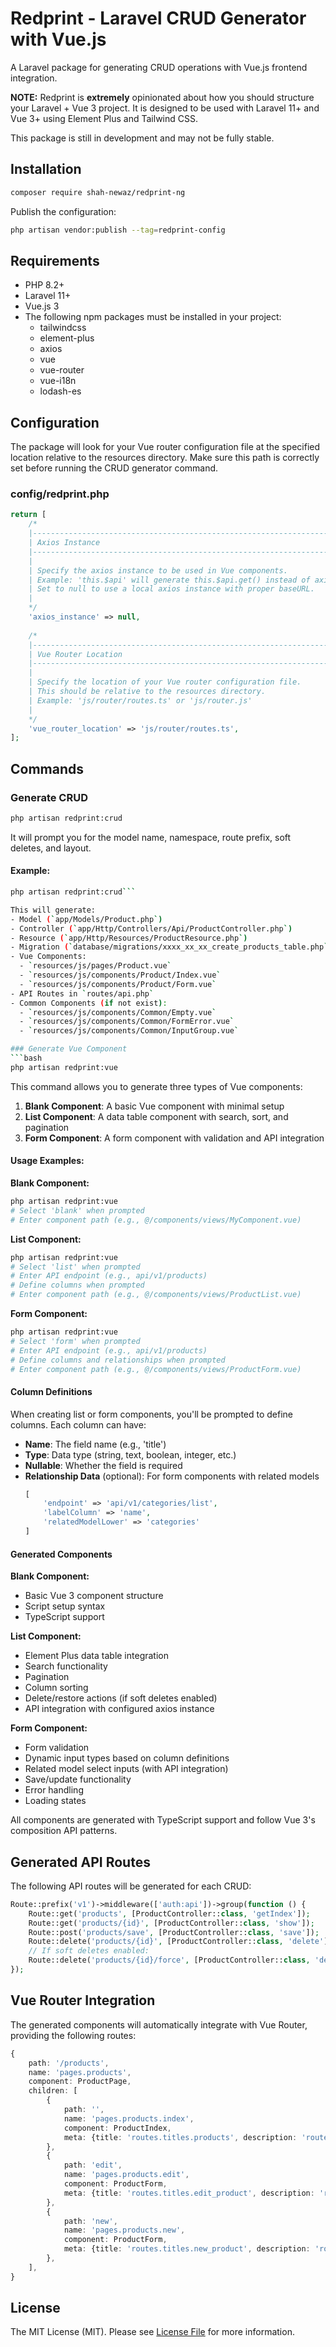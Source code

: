 # Redprint - Laravel CRUD Generator with Vue.js

A Laravel package for generating CRUD operations with Vue.js frontend integration.

**NOTE:** Redprint is **extremely** opinionated about how you should structure your Laravel + Vue 3 project. It is designed to be used with Laravel 11+ and Vue 3+ using Element Plus and Tailwind CSS.

This package is still in development and may not be fully stable.

## Installation

```bash
composer require shah-newaz/redprint-ng
```

Publish the configuration:

```bash
php artisan vendor:publish --tag=redprint-config
```

## Requirements

- PHP 8.2+
- Laravel 11+
- Vue.js 3
- The following npm packages must be installed in your project:
  - tailwindcss
  - element-plus
  - axios
  - vue
  - vue-router
  - vue-i18n
  - lodash-es

## Configuration

The package will look for your Vue router configuration file at the specified location relative to the resources directory. Make sure this path is correctly set before running the CRUD generator command.

### config/redprint.php
```php
return [
    /*
    |--------------------------------------------------------------------------
    | Axios Instance
    |--------------------------------------------------------------------------
    |
    | Specify the axios instance to be used in Vue components.
    | Example: 'this.$api' will generate this.$api.get() instead of axios.get()
    | Set to null to use a local axios instance with proper baseURL.
    |
    */
    'axios_instance' => null,
    
    /*
    |--------------------------------------------------------------------------
    | Vue Router Location
    |--------------------------------------------------------------------------
    |
    | Specify the location of your Vue router configuration file.
    | This should be relative to the resources directory.
    | Example: 'js/router/routes.ts' or 'js/router.js'
    |
    */
    'vue_router_location' => 'js/router/routes.ts',
];
```

## Commands

### Generate CRUD
```bash
php artisan redprint:crud
```

It will prompt you for the model name, namespace, route prefix, soft deletes, and layout.

#### Example:
```bash
php artisan redprint:crud```

This will generate:
- Model (`app/Models/Product.php`)
- Controller (`app/Http/Controllers/Api/ProductController.php`)
- Resource (`app/Http/Resources/ProductResource.php`)
- Migration (`database/migrations/xxxx_xx_xx_create_products_table.php`)
- Vue Components:
  - `resources/js/pages/Product.vue`
  - `resources/js/components/Product/Index.vue`
  - `resources/js/components/Product/Form.vue`
- API Routes in `routes/api.php`
- Common Components (if not exist):
  - `resources/js/components/Common/Empty.vue`
  - `resources/js/components/Common/FormError.vue`
  - `resources/js/components/Common/InputGroup.vue`

### Generate Vue Component
```bash
php artisan redprint:vue
```

This command allows you to generate three types of Vue components:

1. **Blank Component**: A basic Vue component with minimal setup
2. **List Component**: A data table component with search, sort, and pagination
3. **Form Component**: A form component with validation and API integration

#### Usage Examples:

**Blank Component:**
```bash
php artisan redprint:vue
# Select 'blank' when prompted
# Enter component path (e.g., @/components/views/MyComponent.vue)
```

**List Component:**
```bash
php artisan redprint:vue
# Select 'list' when prompted
# Enter API endpoint (e.g., api/v1/products)
# Define columns when prompted
# Enter component path (e.g., @/components/views/ProductList.vue)
```

**Form Component:**
```bash
php artisan redprint:vue
# Select 'form' when prompted
# Enter API endpoint (e.g., api/v1/products)
# Define columns and relationships when prompted
# Enter component path (e.g., @/components/views/ProductForm.vue)
```

#### Column Definitions

When creating list or form components, you'll be prompted to define columns. Each column can have:

- **Name**: The field name (e.g., 'title')
- **Type**: Data type (string, text, boolean, integer, etc.)
- **Nullable**: Whether the field is required
- **Relationship Data** (optional): For form components with related models
  ```php
  [
      'endpoint' => 'api/v1/categories/list',
      'labelColumn' => 'name',
      'relatedModelLower' => 'categories'
  ]
  ```

#### Generated Components

**Blank Component:**
- Basic Vue 3 component structure
- Script setup syntax
- TypeScript support

**List Component:**
- Element Plus data table integration
- Search functionality
- Pagination
- Column sorting
- Delete/restore actions (if soft deletes enabled)
- API integration with configured axios instance

**Form Component:**
- Form validation
- Dynamic input types based on column definitions
- Related model select inputs (with API integration)
- Save/update functionality
- Error handling
- Loading states

All components are generated with TypeScript support and follow Vue 3's composition API patterns.

## Generated API Routes

The following API routes will be generated for each CRUD:

```php
Route::prefix('v1')->middleware(['auth:api'])->group(function () {
    Route::get('products', [ProductController::class, 'getIndex']);
    Route::get('products/{id}', [ProductController::class, 'show']);
    Route::post('products/save', [ProductController::class, 'save']);
    Route::delete('products/{id}', [ProductController::class, 'delete']);
    // If soft deletes enabled:
    Route::delete('products/{id}/force', [ProductController::class, 'deleteFromTrash']);
});
```

## Vue Router Integration

The generated components will automatically integrate with Vue Router, providing the following routes:

```typescript
{
    path: '/products',
    name: 'pages.products',
    component: ProductPage,
    children: [
        {
            path: '',
            name: 'pages.products.index',
            component: ProductIndex,
            meta: {title: 'routes.titles.products', description: 'routes.descriptions.products', requiresAuth: true},
        },
        {
            path: 'edit',
            name: 'pages.products.edit',
            component: ProductForm,
            meta: {title: 'routes.titles.edit_product', description: 'routes.descriptions.edit_product', requiresAuth: true},
        },
        {
            path: 'new',
            name: 'pages.products.new',
            component: ProductForm,
            meta: {title: 'routes.titles.new_product', description: 'routes.descriptions.new_product', requiresAuth: true},
        },
    ],
}
```

## License

The MIT License (MIT). Please see [License File](LICENSE.md) for more information.



